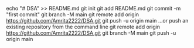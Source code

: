 echo "# DSA" >> README.md
git init
git add README.md
git commit -m "first commit"
git branch -M main
git remote add origin https://github.com/Amrita2222/DSA.git
git push -u origin main
…or push an existing repository from the command line
git remote add origin https://github.com/Amrita2222/DSA.git
git branch -M main
git push -u origin main